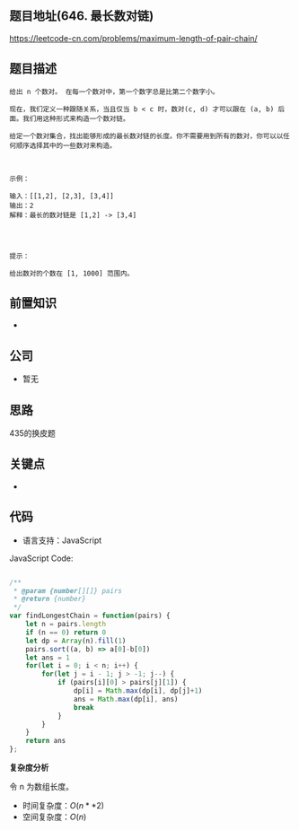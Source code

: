 
## 题目地址(646. 最长数对链)

https://leetcode-cn.com/problems/maximum-length-of-pair-chain/

## 题目描述

```
给出 n 个数对。 在每一个数对中，第一个数字总是比第二个数字小。

现在，我们定义一种跟随关系，当且仅当 b < c 时，数对(c, d) 才可以跟在 (a, b) 后面。我们用这种形式来构造一个数对链。

给定一个数对集合，找出能够形成的最长数对链的长度。你不需要用到所有的数对，你可以以任何顺序选择其中的一些数对来构造。

 

示例：

输入：[[1,2], [2,3], [3,4]]
输出：2
解释：最长的数对链是 [1,2] -> [3,4]


 

提示：

给出数对的个数在 [1, 1000] 范围内。
```

## 前置知识

- 

## 公司

- 暂无

## 思路

435的换皮题

## 关键点

-  

## 代码

- 语言支持：JavaScript

JavaScript Code:

```javascript

/**
 * @param {number[][]} pairs
 * @return {number}
 */
var findLongestChain = function(pairs) {
    let n = pairs.length
    if (n == 0) return 0
    let dp = Array(n).fill(1)
    pairs.sort((a, b) => a[0]-b[0])
    let ans = 1
    for(let i = 0; i < n; i++) {
        for(let j = i - 1; j > -1; j--) {
            if (pairs[i][0] > pairs[j][1]) {
                dp[i] = Math.max(dp[i], dp[j]+1)
                ans = Math.max(dp[i], ans)
                break
            }
        }
    }
    return ans
};

```


**复杂度分析**

令 n 为数组长度。

- 时间复杂度：$O(n**2)$
- 空间复杂度：$O(n)$


